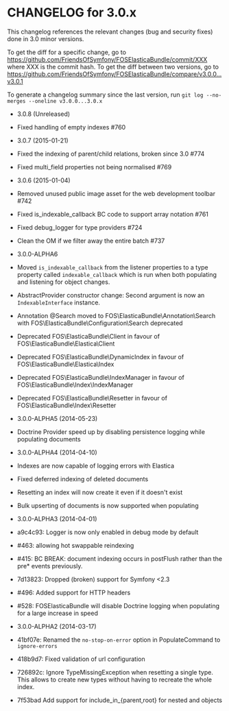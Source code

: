 CHANGELOG for 3.0.x
===================

This changelog references the relevant changes (bug and security fixes) done
in 3.0 minor versions.

To get the diff for a specific change, go to
https://github.com/FriendsOfSymfony/FOSElasticaBundle/commit/XXX where XXX is
the commit hash. To get the diff between two versions, go to
https://github.com/FriendsOfSymfony/FOSElasticaBundle/compare/v3.0.0...v3.0.1

To generate a changelog summary since the last version, run
`git log --no-merges --oneline v3.0.0...3.0.x`

* 3.0.8 (Unreleased)

 * Fixed handling of empty indexes #760

* 3.0.7 (2015-01-21)

 * Fixed the indexing of parent/child relations, broken since 3.0 #774
 * Fixed multi_field properties not being normalised #769

* 3.0.6 (2015-01-04)

 * Removed unused public image asset for the web development toolbar #742
 * Fixed is_indexable_callback BC code to support array notation #761
 * Fixed debug_logger for type providers #724
 * Clean the OM if we filter away the entire batch #737

* 3.0.0-ALPHA6

 * Moved `is_indexable_callback` from the listener properties to a type property called
   `indexable_callback` which is run when both populating and listening for object
   changes.
 * AbstractProvider constructor change: Second argument is now an `IndexableInterface`
   instance.
 * Annotation @Search moved to FOS\ElasticaBundle\Annotation\Search with FOS\ElasticaBundle\Configuration\Search deprecated
 * Deprecated FOS\ElasticaBundle\Client in favour of FOS\ElasticaBundle\Elastica\Client
 * Deprecated FOS\ElasticaBundle\DynamicIndex in favour of FOS\ElasticaBundle\Elastica\Index
 * Deprecated FOS\ElasticaBundle\IndexManager in favour of FOS\ElasticaBundle\Index\IndexManager
 * Deprecated FOS\ElasticaBundle\Resetter in favour of FOS\ElasticaBundle\Index\Resetter

* 3.0.0-ALPHA5 (2014-05-23)

 * Doctrine Provider speed up by disabling persistence logging while populating documents

* 3.0.0-ALPHA4 (2014-04-10)

 * Indexes are now capable of logging errors with Elastica
 * Fixed deferred indexing of deleted documents
 * Resetting an index will now create it even if it doesn't exist
 * Bulk upserting of documents is now supported when populating

* 3.0.0-ALPHA3 (2014-04-01)

 * a9c4c93: Logger is now only enabled in debug mode by default
 * #463: allowing hot swappable reindexing
 * #415: BC BREAK: document indexing occurs in postFlush rather than the pre* events previously.
 * 7d13823: Dropped (broken) support for Symfony <2.3
 * #496: Added support for HTTP headers
 * #528: FOSElasticaBundle will disable Doctrine logging when populating for a large increase in speed

* 3.0.0-ALPHA2 (2014-03-17)

 * 41bf07e: Renamed the `no-stop-on-error` option in PopulateCommand to `ignore-errors`
 * 418b9d7: Fixed validation of url configuration
 * 726892c: Ignore TypeMissingException when resetting a single type. This allows to create new types without having to recreate the whole index.
 * 7f53bad Add support for include_in_{parent,root} for nested and objects
